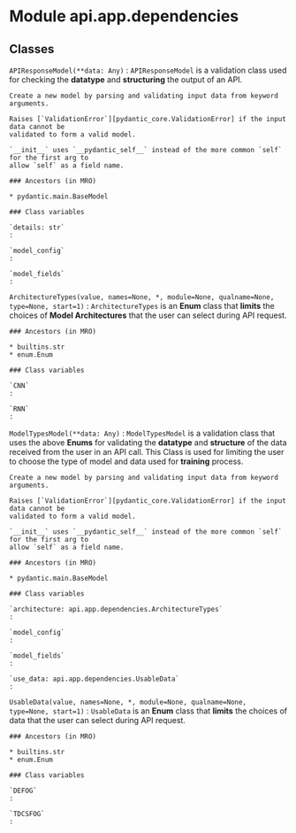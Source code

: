 Module api.app.dependencies
===========================

Classes
-------

`APIResponseModel(**data: Any)`
:   `APIResponseModel` is a validation class used for checking the **datatype** and **structuring** the output
of an API.

    Create a new model by parsing and validating input data from keyword arguments.
    
    Raises [`ValidationError`][pydantic_core.ValidationError] if the input data cannot be
    validated to form a valid model.
    
    `__init__` uses `__pydantic_self__` instead of the more common `self` for the first arg to
    allow `self` as a field name.

    ### Ancestors (in MRO)

    * pydantic.main.BaseModel

    ### Class variables

    `details: str`
    :

    `model_config`
    :

    `model_fields`
    :

`ArchitectureTypes(value, names=None, *, module=None, qualname=None, type=None, start=1)`
:   `ArchitectureTypes` is an **Enum** class that **limits** the choices of **Model Architectures** that the
user can select during API request.

    ### Ancestors (in MRO)

    * builtins.str
    * enum.Enum

    ### Class variables

    `CNN`
    :

    `RNN`
    :

`ModelTypesModel(**data: Any)`
:   `ModelTypesModel` is a validation class that uses the above **Enums** for validating the **datatype**
and **structure** of the data received from the user in an API call. This Class is used for limiting the
user to choose the type of model and data used for **training** process.

    Create a new model by parsing and validating input data from keyword arguments.
    
    Raises [`ValidationError`][pydantic_core.ValidationError] if the input data cannot be
    validated to form a valid model.
    
    `__init__` uses `__pydantic_self__` instead of the more common `self` for the first arg to
    allow `self` as a field name.

    ### Ancestors (in MRO)

    * pydantic.main.BaseModel

    ### Class variables

    `architecture: api.app.dependencies.ArchitectureTypes`
    :

    `model_config`
    :

    `model_fields`
    :

    `use_data: api.app.dependencies.UsableData`
    :

`UsableData(value, names=None, *, module=None, qualname=None, type=None, start=1)`
:   `UsableData` is an **Enum** class that **limits** the choices of data that the user can select during
API request.

    ### Ancestors (in MRO)

    * builtins.str
    * enum.Enum

    ### Class variables

    `DEFOG`
    :

    `TDCSFOG`
    :